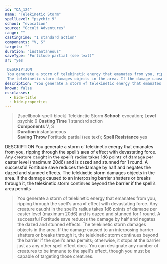 ```yaml
---
id: "OA_124"
name: "Telekinetic Storm"
spellLevel: "psychic 9"
school: "evocation"
source: "Occult Adventures"
range: ""
castingTime: "1 standard action"
components: "V, S"
targets: ""
duration: "instantaneous"
saveType: "Fortitude partial (see text)"
sr: "yes  
 
 DESCRIPTION 
 You generate a storm of telekinetic energy that emanates from you, ripping through the spell’s area of effect with devastating force. Any creature caught in the spell’s radius takes 1d6 points of damage per caster level (maximum 20d6) and is dazed and stunned for 1 round. A successful Fortitude save reduces the damage by half and negates the dazed and stunned effects. 
 The telekinetic storm damages objects in the area. If the damage caused to an interposing barrier shatters or breaks through it, the telekinetic storm continues beyond the barrier if the spell’s area permits"
description: "You generate a storm of telekinetic energy that emanates from you, ripping through the spell's area of effect with devastating force. Any creature caught in the spell's radius takes 1d6 points of damage per caster level (maximum 20d6) and is dazed and stunned for 1 round. A successful Fortitude save reduces the damage by half and negates the dazed and stunned effects.  The telekinetic storm damages objects in the area. If the damage caused to an interposing barrier shatters or breaks through it, the telekinetic storm continues beyond the barrier if the spell's area permits; otherwise, it stops at the barrier just as any other spell effect does.  You can designate any number of creatures to be immune to the spell's effect, though you must be capable of targeting those creatures."
known: false
cssclasses:
  - hide-title
  - hide-properties
---
```


> [!spellbook-spell-block] Telekinetic Storm
> **School:** evocation; **Level** psychic 9
> **Casting Time** 1 standard action  
> **Components** V, S  
> **Duration** instantaneous  
> **Saving Throw** Fortitude partial (see text); **Spell Resistance** yes  
 
 DESCRIPTION 
 You generate a storm of telekinetic energy that emanates from you, ripping through the spell’s area of effect with devastating force. Any creature caught in the spell’s radius takes 1d6 points of damage per caster level (maximum 20d6) and is dazed and stunned for 1 round. A successful Fortitude save reduces the damage by half and negates the dazed and stunned effects. 
 The telekinetic storm damages objects in the area. If the damage caused to an interposing barrier shatters or breaks through it, the telekinetic storm continues beyond the barrier if the spell’s area permits
> 
> You generate a storm of telekinetic energy that emanates from you, ripping through the spell's area of effect with devastating force. Any creature caught in the spell's radius takes 1d6 points of damage per caster level (maximum 20d6) and is dazed and stunned for 1 round. A successful Fortitude save reduces the damage by half and negates the dazed and stunned effects.  The telekinetic storm damages objects in the area. If the damage caused to an interposing barrier shatters or breaks through it, the telekinetic storm continues beyond the barrier if the spell's area permits; otherwise, it stops at the barrier just as any other spell effect does.  You can designate any number of creatures to be immune to the spell's effect, though you must be capable of targeting those creatures.
